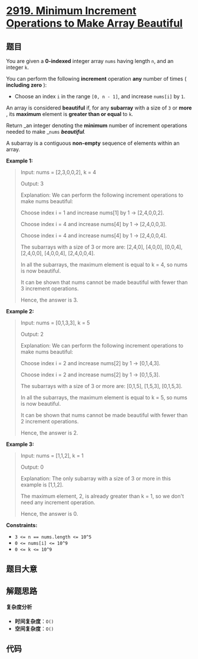 # [2919. Minimum Increment Operations to Make Array Beautiful](https://leetcode.com/problems/minimum-increment-operations-to-make-array-beautiful/)

## 题目

You are given a **0-indexed** integer array `nums` having length `n`, and an
integer `k`.

You can perform the following **increment** operation **any** number of times
( **including zero** ):

- Choose an index `i` in the range `[0, n - 1]`, and increase `nums[i]` by `1`.

An array is considered **beautiful** if, for any **subarray** with a size of
`3` or **more** , its **maximum** element is **greater than or equal** to `k`.

Return _an integer denoting the **minimum** number of increment operations
needed to make _`nums` _**beautiful**._

A subarray is a contiguous **non-empty** sequence of elements within an array.

**Example 1:**

> Input: nums = [2,3,0,0,2], k = 4
>
> Output: 3
>
> Explanation: We can perform the following increment operations to make nums beautiful:
>
> Choose index i = 1 and increase nums[1] by 1 -> [2,4,0,0,2].
>
> Choose index i = 4 and increase nums[4] by 1 -> [2,4,0,0,3].
>
> Choose index i = 4 and increase nums[4] by 1 -> [2,4,0,0,4].
>
> The subarrays with a size of 3 or more are: [2,4,0], [4,0,0], [0,0,4], [2,4,0,0], [4,0,0,4], [2,4,0,0,4].
>
> In all the subarrays, the maximum element is equal to k = 4, so nums is now beautiful.
>
> It can be shown that nums cannot be made beautiful with fewer than 3 increment operations.
>
> Hence, the answer is 3.

**Example 2:**

> Input: nums = [0,1,3,3], k = 5
>
> Output: 2
>
> Explanation: We can perform the following increment operations to make nums beautiful:
>
> Choose index i = 2 and increase nums[2] by 1 -> [0,1,4,3].
>
> Choose index i = 2 and increase nums[2] by 1 -> [0,1,5,3].
>
> The subarrays with a size of 3 or more are: [0,1,5], [1,5,3], [0,1,5,3].
>
> In all the subarrays, the maximum element is equal to k = 5, so nums is now beautiful.
>
> It can be shown that nums cannot be made beautiful with fewer than 2 increment operations.
>
> Hence, the answer is 2.

**Example 3:**

> Input: nums = [1,1,2], k = 1
>
> Output: 0
>
> Explanation: The only subarray with a size of 3 or more in this example is [1,1,2].
>
> The maximum element, 2, is already greater than k = 1, so we don't need any increment operation.
>
> Hence, the answer is 0.

**Constraints:**

- `3 <= n == nums.length <= 10^5`
- `0 <= nums[i] <= 10^9`
- `0 <= k <= 10^9`

## 题目大意

## 解题思路

#### 复杂度分析

- **时间复杂度**：`O()`
- **空间复杂度**：`O()`

## 代码

```javascript

```
